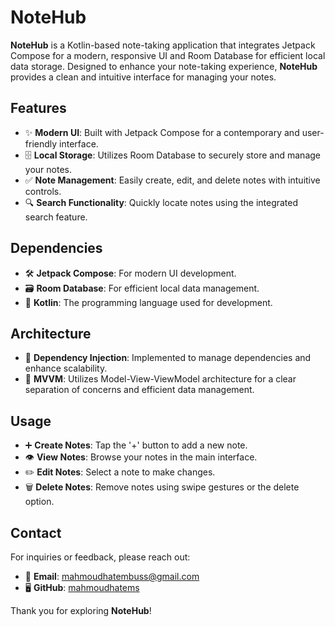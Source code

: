 # NoteHub

**NoteHub** is a Kotlin-based note-taking application that integrates Jetpack Compose for a modern, responsive UI and Room Database for efficient local data storage. Designed to enhance your note-taking experience, **NoteHub** provides a clean and intuitive interface for managing your notes.

## Features

- ✨ **Modern UI**: Built with Jetpack Compose for a contemporary and user-friendly interface.
- 🗄️ **Local Storage**: Utilizes Room Database to securely store and manage your notes.
- ✅ **Note Management**: Easily create, edit, and delete notes with intuitive controls.
- 🔍 **Search Functionality**: Quickly locate notes using the integrated search feature.

## Dependencies

- 🛠️ **Jetpack Compose**: For modern UI development.
- 🗃️ **Room Database**: For efficient local data management.
- 📝 **Kotlin**: The programming language used for development.

## Architecture

- 🔌 **Dependency Injection**: Implemented to manage dependencies and enhance scalability.
- 🧩 **MVVM**: Utilizes Model-View-ViewModel architecture for a clear separation of concerns and efficient data management.

## Usage

- ➕ **Create Notes**: Tap the '+' button to add a new note.
- 👁️ **View Notes**: Browse your notes in the main interface.
- ✏️ **Edit Notes**: Select a note to make changes.
- 🗑️ **Delete Notes**: Remove notes using swipe gestures or the delete option.

## Contact

For inquiries or feedback, please reach out:

- 🐰 **Email**: mahmoudhatembuss@gmail.com
- 🖥️ **GitHub**: [mahmoudhatems](https://github.com/mahmoudhatems)

Thank you for exploring **NoteHub**!
